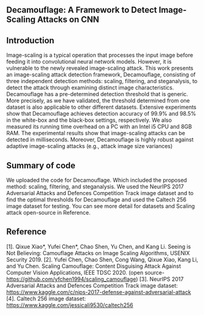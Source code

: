 
Decamouflage: A Framework to Detect Image-Scaling Attacks on CNN
------------------------------------------------------------------------------------------------------------------------------


Introduction
------------------------------------------------------------------------------------------------------------------------------

Image-scaling is a typical operation that processes the input image before feeding it into convolutional neural network models. However, it is vulnerable to the newly revealed image-scaling attack. This work presents an image-scaling attack detection framework, Decamouflage, consisting of three independent detection methods: scaling, filtering, and steganalysis, to detect the attack through examining distinct image characteristics. Decamouflage has a pre-determined detection threshold that is generic. More precisely, as we have validated, the threshold determined from one dataset is also applicable to other different datasets. Extensive experiments show that Decamouflage achieves detection accuracy of 99.9% and 98.5% in the white-box and the black-box settings, respectively. We also measured its running time overhead on a PC with an Intel i5 CPU and 8GB RAM. The experimental results show that image-scaling attacks can be detected in milliseconds. Moreover, Decamouflage is highly
robust against adaptive image-scaling attacks (e.g., attack image size variances)

Summary of code
------------------------------------------------------------------------------------------------------------------------------

We uploaded the code for Decamouflage.
Which included the proposed method: scaling, filtering, and steganalysis. 
We used the NeurIPS 2017 Adversarial Attacks and Defences Competition Track image dataset and to find the optimal thresholds for Decamouflage 
and used the Caltech 256 image dataset for testing. You can see more detail for datasets and Scaling attack open-source in Reference.

Reference
------------------------------------------------------------------------------------------------------------------------------

[1]. Qixue Xiao*, Yufei Chen*, Chao Shen, Yu Chen, and Kang Li. Seeing is Not Believing: Camouflage Attacks on Image Scaling Algorithms, USENIX Security 2019.
[2]. Yufei Chen, Chao Shen, Cong Wang, Qixue Xiao, Kang Li, and Yu Chen. Scaling Camouflage: Content Disguising Attack Against Computer Vision Applications, IEEE TDSC 2020.
    (open source-https://github.com/yfchen1994/scaling_camouflage)
[3]. NeurIPS 2017 Adversarial Attacks and Defences Competition Track image dataset: https://www.kaggle.com/c/nips-2017-defense-against-adversarial-attack
[4]. Caltech 256 image dataset: https://www.kaggle.com/jessicali9530/caltech256
